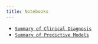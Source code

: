 ```yaml
---
title: Notebooks
---
```


- [`Summary of Clinical Diagnosis`](notebooks/clinical_dx.html)
- [`Summary of Predictive Models`](notebooks/phenotype_models.html)
